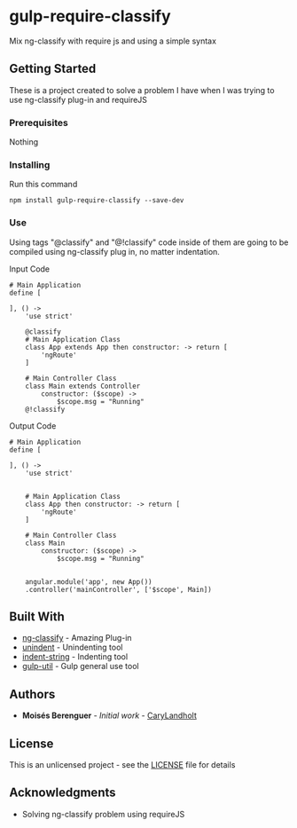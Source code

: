 # gulp-require-classify

Mix ng-classify with require js and using a simple syntax 

## Getting Started

These is a project created to solve a problem I have when I was trying to use ng-classify plug-in and requireJS

### Prerequisites

Nothing

### Installing

Run this command

```
npm install gulp-require-classify --save-dev
```

### Use

Using tags "@classify" and "@!classify" code inside of them are going to be compiled using ng-classify plug in, no matter indentation.

Input Code
```
# Main Application
define [
	
], () ->
	'use strict'
	
	@classify
	# Main Application Class
	class App extends App then constructor: -> return [
		'ngRoute'
	]

	# Main Controller Class
	class Main extends Controller
		constructor: ($scope) ->
			$scope.msg = "Running"
	@!classify
```

Output Code
```
# Main Application
define [
	
], () ->
	'use strict'
	
	
	# Main Application Class
	class App then constructor: -> return [
		'ngRoute'
	]

	# Main Controller Class
	class Main
		constructor: ($scope) ->
			$scope.msg = "Running"


	angular.module('app', new App())
	.controller('mainController', ['$scope', Main])
```

## Built With

* [ng-classify](https://www.npmjs.com/package/gulp-ng-classify) - Amazing Plug-in
* [unindent](https://www.npmjs.com/package/unindent) - Unindenting tool
* [indent-string](https://www.npmjs.com/package/indent-string) - Indenting tool
* [gulp-util](https://www.npmjs.com/package/gulp-util) - Gulp general use tool


## Authors

* **Moisés Berenguer** - *Initial work* - [CaryLandholt](https://github.com/CaryLandholt)

## License

This is an unlicensed project - see the [LICENSE](LICENSE) file for details

## Acknowledgments

* Solving ng-classify problem using requireJS
